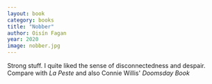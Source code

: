 ```yaml
---
layout: book
category: books
title: "Nobber"
author: Oisín Fagan
year: 2020
image: nobber.jpg
---
```

Strong stuff.  I quite liked the sense of disconnectedness and despair.  Compare with _La Peste_ and also Connie Willis' _Doomsday Book_
